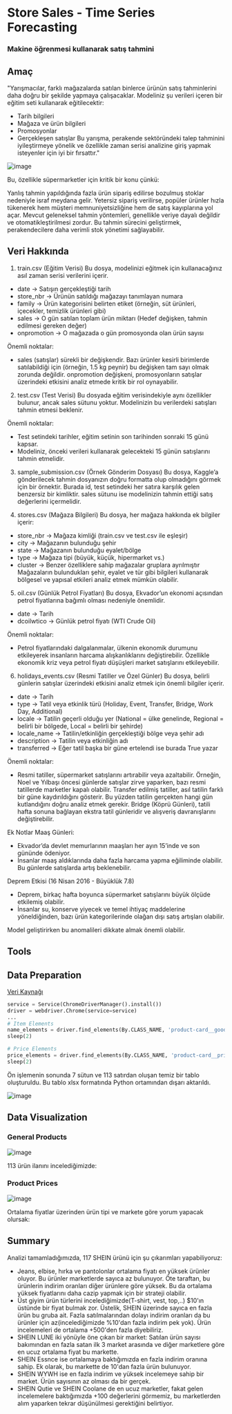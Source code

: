 # Store Sales - Time Series Forecasting
### Makine öğrenmesi kullanarak satış tahmini


## Amaç

"Yarışmacılar, farklı mağazalarda satılan binlerce ürünün satış tahminlerini daha doğru bir şekilde yapmaya çalışacaklar. Modeliniz şu verileri içeren bir eğitim seti kullanarak eğitilecektir:

- Tarih bilgileri
- Mağaza ve ürün bilgileri
- Promosyonlar
- Gerçekleşen satışlar
Bu yarışma, perakende sektöründeki talep tahminini iyileştirmeye yönelik ve özellikle zaman serisi analizine giriş yapmak isteyenler için iyi bir fırsattır."

![image](https://github.com/user-attachments/assets/2741d035-6d44-4efd-967d-515faaa2976a)

Bu, özellikle süpermarketler için kritik bir konu çünkü:

Yanlış tahmin yapıldığında fazla ürün sipariş edilirse bozulmuş stoklar nedeniyle israf meydana gelir.
Yetersiz sipariş verilirse, popüler ürünler hızla tükenerek hem müşteri memnuniyetsizliğine hem de satış kayıplarına yol açar.
Mevcut geleneksel tahmin yöntemleri, genellikle veriye dayalı değildir ve otomatikleştirilmesi zordur. Bu tahmin sürecini geliştirmek, perakendecilere daha verimli stok yönetimi sağlayabilir.

## Veri Hakkında

1. train.csv (Eğitim Verisi)
Bu dosya, modelinizi eğitmek için kullanacağınız asıl zaman serisi verilerini içerir.

- date → Satışın gerçekleştiği tarih
- store_nbr → Ürünün satıldığı mağazayı tanımlayan numara
- family → Ürün kategorisini belirten etiket (örneğin, süt ürünleri, içecekler, temizlik ürünleri gibi)
- sales → O gün satılan toplam ürün miktarı (Hedef değişken, tahmin edilmesi gereken değer)
- onpromotion → O mağazada o gün promosyonda olan ürün sayısı

Önemli noktalar:
- sales (satışlar) sürekli bir değişkendir. Bazı ürünler kesirli birimlerde satılabildiği için (örneğin, 1.5 kg peynir) bu değişken tam sayı olmak zorunda değildir.
onpromotion değişkeni, promosyonların satışlar üzerindeki etkisini analiz etmede kritik bir rol oynayabilir.

2. test.csv (Test Verisi)
Bu dosyada eğitim verisindekiyle aynı özellikler bulunur, ancak sales sütunu yoktur. Modelinizin bu verilerdeki satışları tahmin etmesi beklenir.

Önemli noktalar:
- Test setindeki tarihler, eğitim setinin son tarihinden sonraki 15 günü kapsar.
- Modeliniz, önceki verileri kullanarak gelecekteki 15 günün satışlarını tahmin etmelidir.

3. sample_submission.csv (Örnek Gönderim Dosyası)
Bu dosya, Kaggle’a gönderilecek tahmin dosyanızın doğru formatta olup olmadığını görmek için bir örnektir.
Burada id, test setindeki her satıra karşılık gelen benzersiz bir kimliktir. sales sütunu ise modelinizin tahmin ettiği satış değerlerini içermelidir.

4. stores.csv (Mağaza Bilgileri)
Bu dosya, her mağaza hakkında ek bilgiler içerir:

- store_nbr → Mağaza kimliği (train.csv ve test.csv ile eşleşir)
- city → Mağazanın bulunduğu şehir
- state → Mağazanın bulunduğu eyalet/bölge
- type → Mağaza tipi (büyük, küçük, hipermarket vs.)
- cluster → Benzer özelliklere sahip mağazalar gruplara ayrılmıştır
Mağazaların bulundukları şehir, eyalet ve tür gibi bilgileri kullanarak bölgesel ve yapısal etkileri analiz etmek mümkün olabilir.

5. oil.csv (Günlük Petrol Fiyatları)
Bu dosya, Ekvador’un ekonomi açısından petrol fiyatlarına bağımlı olması nedeniyle önemlidir.
- date → Tarih
- dcoilwtico → Günlük petrol fiyatı (WTI Crude Oil)

Önemli noktalar:
- Petrol fiyatlarındaki dalgalanmalar, ülkenin ekonomik durumunu etkileyerek insanların harcama alışkanlıklarını değiştirebilir.
Özellikle ekonomik kriz veya petrol fiyatı düşüşleri market satışlarını etkileyebilir.

6. holidays_events.csv (Resmi Tatiller ve Özel Günler)
Bu dosya, belirli günlerin satışlar üzerindeki etkisini analiz etmek için önemli bilgiler içerir.

- date → Tarih
- type → Tatil veya etkinlik türü (Holiday, Event, Transfer, Bridge, Work Day, Additional)
- locale → Tatilin geçerli olduğu yer (National = ülke genelinde, Regional = belirli bir bölgede, Local = belirli bir şehirde)
- locale_name → Tatilin/etkinliğin gerçekleştiği bölge veya şehir adı
- description → Tatilin veya etkinliğin adı
- transferred → Eğer tatil başka bir güne ertelendi ise burada True yazar

Önemli noktalar:
- Resmi tatiller, süpermarket satışlarını artırabilir veya azaltabilir. Örneğin, Noel ve Yılbaşı öncesi günlerde satışlar zirve yaparken, bazı resmi tatillerde marketler kapalı olabilir.
Transfer edilmiş tatiller, asıl tatilin farklı bir güne kaydırıldığını gösterir. Bu yüzden tatilin gerçekten hangi gün kutlandığını doğru analiz etmek gerekir.
Bridge (Köprü Günleri), tatili hafta sonuna bağlayan ekstra tatil günleridir ve alışveriş davranışlarını değiştirebilir.

Ek Notlar
Maaş Günleri:
- Ekvador’da devlet memurlarının maaşları her ayın 15’inde ve son gününde ödeniyor.
- İnsanlar maaş aldıklarında daha fazla harcama yapma eğiliminde olabilir. Bu günlerde satışlarda artış beklenebilir.

Deprem Etkisi (16 Nisan 2016 - Büyüklük 7.8)
- Deprem, birkaç hafta boyunca süpermarket satışlarını büyük ölçüde etkilemiş olabilir.
- İnsanlar su, konserve yiyecek ve temel ihtiyaç maddelerine yöneldiğinden, bazı ürün kategorilerinde olağan dışı satış artışları olabilir.

Model geliştirirken bu anomalileri dikkate almak önemli olabilir.

## Tools


## Data Preparation

[Veri Kaynağı](https://us.shein.com/recommend/Women-New-in-sc-100161222.html?adp=35242185&categoryJump=true&ici=us_tab03navbar03menu01dir02&src_identifier=fc%3DWomen%20Clothing%60sc%3DWomen%20Clothing%60tc%3DShop%20by%20category%60oc%3DNew%20in%60ps%3Dtab03navbar03menu01dir02%60jc%3DitemPicking_100161222&src_module=topcat&src_tab_page_id=page_home1718006855109)

```Python
service = Service(ChromeDriverManager().install())
driver = webdriver.Chrome(service=service)
...
# Item Elements
name_elements = driver.find_elements(By.CLASS_NAME, 'product-card__goods-title-container')
sleep(2)

# Price Elements
price_elements = driver.find_elements(By.CLASS_NAME, 'product-card__prices-info')
sleep(2)
```

Ön işlemenin sonunda 7 sütun ve 113 satırdan oluşan temiz bir tablo oluşturuldu. Bu tablo xlsx formatında Python ortamından dışarı aktarıldı.

![image](https://github.com/sonielyy/shein_scraping_project/assets/71605453/0e0be087-22fb-45be-8ddd-b12378e15b25)

## Data Visualization

### General Products

![image](https://github.com/sonielyy/shein_scraping_project/assets/71605453/82fa5b82-bf0c-45a3-872b-6e3fc874026c)

113 ürün ilanını incelediğimizde:

### Product Prices

![image](https://github.com/sonielyy/shein_scraping_project/assets/71605453/8eb12862-9f6d-40e3-b6da-18ae251970d3)

Ortalama fiyatlar üzerinden ürün tipi ve markete göre yorum yapacak olursak:

## Summary

Analizi tamamladığımızda, 117 SHEIN ürünü için şu çıkarımları yapabiliyoruz:

- Jeans, elbise, hırka ve pantolonlar ortalama fiyatı en yüksek ürünler oluyor. Bu ürünler marketlerde sayıca az bulunuyor. Öte taraftan, bu ürünlerin indirim oranları diğer ürünlere göre yüksek. Bu da ortalama yüksek fiyatlarını daha cazip yapmak için bir strateji olabilir.
- Üst giyim ürün türlerini incelediğimizde(T-shirt, vest, top,..) $10'ın üstünde bir fiyat bulmak zor. Üstelik, SHEIN üzerinde sayıca en fazla ürün bu gruba ait. Fazla satılmalarından dolayı indirim oranları da bu ürünler için az(incelediğimizde %10'dan fazla indirim pek yok). Ürün incelemeleri de ortalama +500'den fazla diyebiliriz.
- SHEIN LUNE iki yönüyle öne çıkan bir market: Satılan ürün sayısı bakımından en fazla satan ilk 3 market arasında ve diğer marketlere göre en ucuz ortalama fiyat bu markette.
- SHEIN Essnce ise ortalamaya baktığımızda en fazla indirim oranına sahip. Ek olarak, bu markette de 10'dan fazla ürün bulunuyor.
- SHEIN WYWH ise en fazla indirim ve yüksek incelemeye sahip bir market. Ürün sayısının az olması da bir gerçek.
- SHEIN Qutie ve SHEIN Coolane de en ucuz marketler, fakat gelen incelemelere baktığımızda +100 değerlerini görmemiz, bu marketlerden alım yaparken tekrar düşünülmesi gerektiğini belirtiyor.
